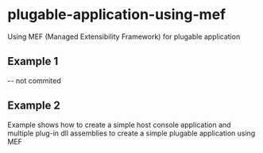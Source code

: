 # plugable-application-using-mef
Using MEF (Managed Extensibility Framework) for plugable application

## Example 1
-- not commited

## Example 2
Example shows how to create a simple host console application and multiple plug-in dll assemblies to create a simple plugable application using MEF
